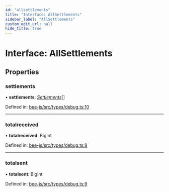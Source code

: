 ```yaml
---
id: "allsettlements"
title: "Interface: AllSettlements"
sidebar_label: "AllSettlements"
custom_edit_url: null
hide_title: true
---
```


# Interface: AllSettlements

## Properties

### settlements

• **settlements**: [*Settlements*](settlements.md)[]

Defined in: [bee-js/src/types/debug.ts:10](https://github.com/ethersphere/bee-js/blob/8087a81/src/types/debug.ts#L10)

___

### totalreceived

• **totalreceived**: BigInt

Defined in: [bee-js/src/types/debug.ts:8](https://github.com/ethersphere/bee-js/blob/8087a81/src/types/debug.ts#L8)

___

### totalsent

• **totalsent**: BigInt

Defined in: [bee-js/src/types/debug.ts:9](https://github.com/ethersphere/bee-js/blob/8087a81/src/types/debug.ts#L9)
